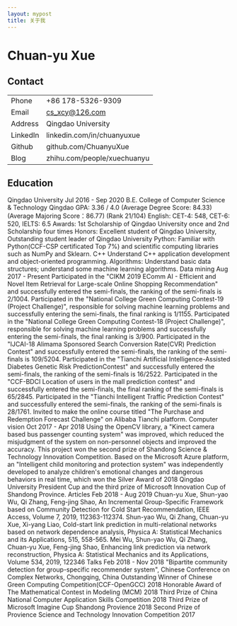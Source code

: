 ```yaml
---
layout: mypost
title: 关于我
---
```


# Chuan-yu Xue

## Contact
|          |                             |
|----------|-----------------------------|
| Phone    | +86 178-5326-9309           |
| Email    | cs_xcy@126.com              |
| Address  | Qingdao University          |
| LinkedIn | linkedin.com/in/chuanyuxue  |
| Github   | github.com/ChuanyuXue       |
| Blog     | zhihu.com/people/xuechuanyu |

## Education
Qingdao University Jul 2016 - Sep 2020
B.E. College of Computer Science & Technology Qingdao
GPA: 3.36 / 4.0 (Average Degree Score: 84.33) (Average Majoring Score：86.77) (Rank 21/104)
English: CET-4: 548, CET-6: 520, IELTS: 6.5
Awards: 1st Scholarship of Qingdao University once and 2nd Scholarship four times
Honors: Excellent student of Qingdao University, Outstanding student leader of Qingdao University
Python: Familiar with Python(CCF-CSP certificated Top 7%) and scientific computing libraries such as NumPy and Sklearn.
C++ Understand C++ application development and object-oriented programming.
Algorithms: Understand basic data structures; understand some machine learning algorithms.
Data mining Aug 2017 - Present
Participated in the "CIKM 2019 EComm AI - Efficient and Novel Item Retrieval for Large-scale Online Shopping
Recommendation" and successfully entered the semi-finals, the ranking of the semi-finals is 2/1004.
Participated in the "National College Green Computing Contest-19 (Project Challenge)", responsible for solving machine
learning problems and successfully entering the semi-finals, the final ranking is 1/1155.
Participated in the "National College Green Computing Contest-18 (Project Challenge)", responsible for solving machine
learning problems and successfully entering the semi-finals, the final ranking is 3/900.
Participated in the "IJCAI-18 Alimama Sponsored Search Conversion Rate(CVR) Prediction Contest" and successfully
entered the semi-finals, the ranking of the semi-finals is 109/5204.
Participated in the "Tianchi Artificial Intelligence-Assisted Diabetes Genetic Risk PredictionContest" and successfully
entered the semi-finals, the ranking of the semi-finals is 16/2522.
Participated in the "CCF-BDCI Location of users in the mall prediction contest" and successfully entered the semi-finals, the
final ranking of the semi-finals is 65/2845.
Participated in the "Tianchi Intelligent Traffic Prediction Contest" and successfully entered the semi-finals, the ranking of the
semi-finals is 28/1761.
Invited to make the online course titled "The Purchase and Redemption Forecast Challenge" on Alibaba Tianchi platform.
Computer vision Oct 2017 - Apr 2018
Using the OpenCV library, a "Kinect camera based bus passenger counting system" was improved, which reduced the
misjudgment of the system on non-personnel objects and improved the accuracy. This project won the second prize of
Shandong Science & Technology Innovation Competition.
Based on the Microsoft Azure platform, an "Intelligent child monitoring and protection system" was independently developed
to analyze children's emotional changes and dangerous behaviors in real time, which won the Silver Award of 2018
Qingdao University President Cup and the third prize of Microsoft Innovation Cup of Shandong Province.
Articles Feb 2018 - Aug 2019
Chuan-yu Xue, Shun-yao Wu, Qi Zhang, Feng-jing Shao, An Incremental Group-Specific Framework based on Community
Detection for Cold Start Recommendation, IEEE Access, Volume 7, 2019, 112363-112374.
Shun-yao Wu, Qi Zhang, Chuan-yu Xue, Xi-yang Liao, Cold-start link prediction in multi-relational networks based on
network dependence analysis, Physica A: Statistical Mechanics and its Applications, 515, 558-565.
Mei Wu, Shun-yao Wu, Qi Zhang, Chuan-yu Xue, Feng-jing Shao, Enhancing link prediction via network reconstruction,
Physica A: Statistical Mechanics and its Applications, Volume 534, 2019, 122346
Talks Feb 2018 - Nov 2018
"Bipartite community detection for group-specific recommender system", Chinese Conference on Complex Networks,
Chongqing, China
Outstanding Winner of Chinese Green Computing Competition(CCF-OpenGCC) 2018
Honorable Award of The Mathematical Contest in Modeling (MCM) 2018
Third Prize of China National Computer Application Skills Competition 2018
Third Prize of Microsoft Imagine Cup Shandong Provience 2018
Second Prize of Provience Science and Technology Innovation Competition 2017
